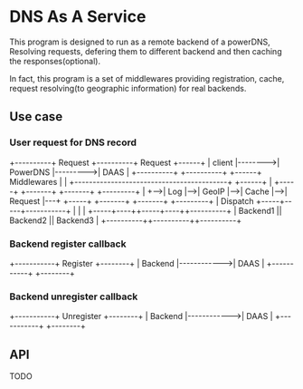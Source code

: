 # DNS As A Service
This program is designed to run as a remote backend of a powerDNS,
Resolving requests, defering them to different backend and then caching
the responses(optional).

In fact, this program is a set of middlewares providing registration,
cache, request resolving(to geographic information) for real backends.

## Use case

### User request for DNS record
+----------+ Request +----------+ Request  +------+
|  client  |-------->| PowerDNS |--------->| DAAS |
+----------+         +----------+          +------+
                Middlewares                    | |
    +------------------------------------------+ +------+
    |   +-----+   +-------+   +-------+   +---------+   |
    +-->| Log |-->| GeoIP |-->| Cache |-->| Request |---+
        +-----+   +-------+   +-------+   +---------+
                                                |  Dispatch
                                          +-----+-----+-----------+
                                          |           |           |
                                    +-----+----++-----+----++----------+
                                    | Backend1 || Backend2 || Backend3 |
                                    +----------++----------++----------+


### Backend register callback
+-----------+   Register  +--------+
|  Backend  |------------>|  DAAS  |
+-----------+             +--------+

### Backend unregister callback
+-----------+  Unregister +--------+
|  Backend  |------------>|  DAAS  |
+-----------+             +--------+

## API
TODO
